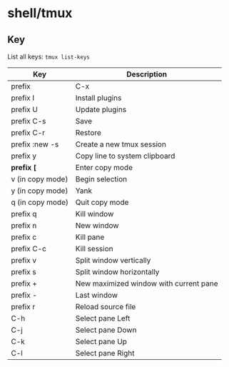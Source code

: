 # shell/tmux

## Key

List all keys: `tmux list-keys`

| Key                   | Description                            |
| --------------------- | -------------------------------------- |
| prefix                | C-x                                    |
| prefix I              | Install plugins                        |
| prefix U              | Update plugins                         |
| prefix C-s            | Save                                   |
| prefix C-r            | Restore                                |
| prefix :new -s <name> | Create a new tmux session              |
| prefix y              | Copy line to system clipboard          |
| **prefix [**          | Enter copy mode                        |
| v (in copy mode)      | Begin selection                        |
| y (in copy mode)      | Yank                                   |
| q (in copy mode)      | Quit copy mode                         |
| prefix q              | Kill window                            |
| prefix n              | New window                             |
| prefix c              | Kill pane                              |
| prefix C-c            | Kill session                           |
| prefix v              | Split window vertically                |
| prefix s              | Split window horizontally              |
| prefix +              | New maximized window with current pane |
| prefix -              | Last window                            |
| prefix r              | Reload source file                     |
| C-h                   | Select pane Left                       |
| C-j                   | Select pane Down                       |
| C-k                   | Select pane Up                         |
| C-l                   | Select pane Right                      |
